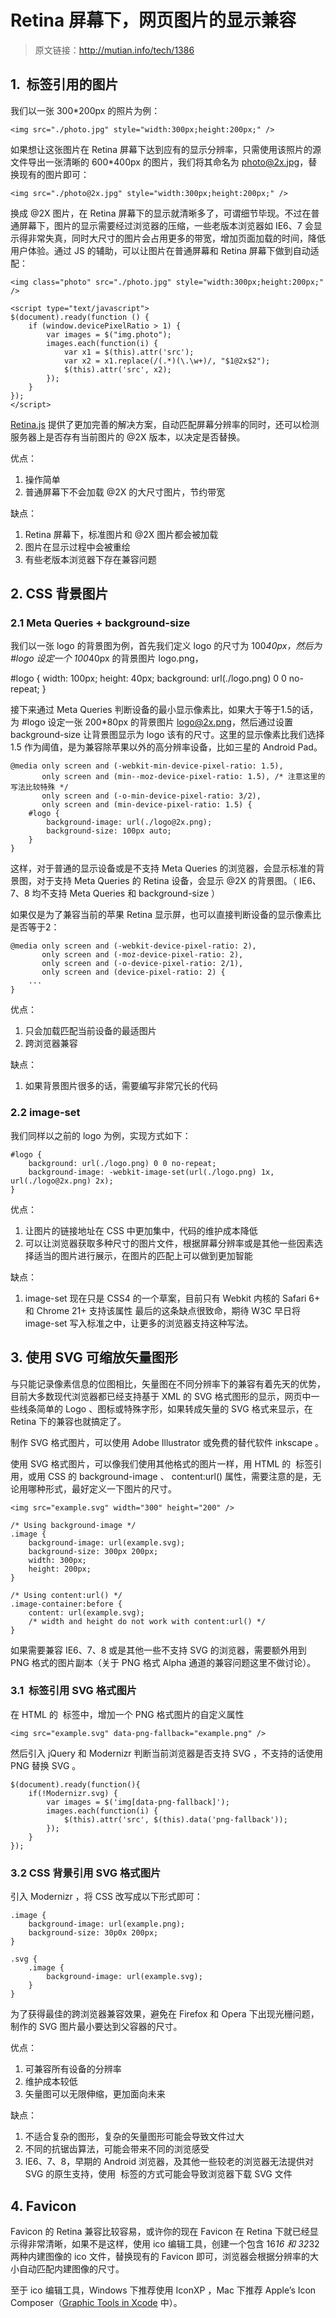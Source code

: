 # Retina 屏幕下，网页图片的显示兼容

> 原文链接：http://mutian.info/tech/1386

## 1. <img> 标签引用的图片

我们以一张 300*200px 的照片为例：

    <img src="./photo.jpg" style="width:300px;height:200px;" />

如果想让这张图片在 Retina 屏幕下达到应有的显示分辨率，只需使用该照片的源文件导出一张清晰的 600*400px 的图片，我们将其命名为 photo@2x.jpg，替换现有的图片即可：

    <img src="./photo@2x.jpg" style="width:300px;height:200px;" />

换成 @2X 图片，在 Retina 屏幕下的显示就清晰多了，可谓细节毕现。不过在普通屏幕下，图片的显示需要经过浏览器的压缩，一些老版本浏览器如 IE6、7 会显示得非常失真，同时大尺寸的图片会占用更多的带宽，增加页面加载的时间，降低用户体验。通过 JS 的辅助，可以让图片在普通屏幕和 Retina 屏幕下做到自动适配：

    <img class="photo" src="./photo.jpg" style="width:300px;height:200px;" />
     
    <script type="text/javascript">
    $(document).ready(function () {
        if (window.devicePixelRatio > 1) {
            var images = $("img.photo");
            images.each(function(i) {
                var x1 = $(this).attr('src');
                var x2 = x1.replace(/(.*)(\.\w+)/, "$1@2x$2");
                $(this).attr('src', x2);
            });
        }
    });
    </script>



[Retina.js](http://retinajs.com/) 提供了更加完善的解决方案，自动匹配屏幕分辨率的同时，还可以检测服务器上是否存有当前图片的 @2X 版本，以决定是否替换。

优点：

1. 操作简单
2. 普通屏幕下不会加载 @2X 的大尺寸图片，节约带宽

缺点：

1. Retina 屏幕下，标准图片和 @2X 图片都会被加载
2. 图片在显示过程中会被重绘
3. 有些老版本浏览器下存在兼容问题

## 2. CSS 背景图片

### 2.1 Meta Queries + background-size

我们以一张 logo 的背景图为例，首先我们定义 logo 的尺寸为 100*40px，然后为 #logo 设定一个 100*40px 的背景图片 logo.png，

#logo {
    width: 100px;
    height: 40px;
    background: url(./logo.png) 0 0 no-repeat;
}


接下来通过 Meta Queries 判断设备的最小显示像素比，如果大于等于1.5的话，为 #logo 设定一张 200*80px 的背景图片 logo@2x.png，然后通过设置 background-size 让背景图显示为 logo 该有的尺寸。这里的显示像素比我们选择 1.5 作为阈值，是为兼容除苹果以外的高分辨率设备，比如三星的 Android Pad。


    @media only screen and (-webkit-min-device-pixel-ratio: 1.5),
           only screen and (min--moz-device-pixel-ratio: 1.5), /* 注意这里的写法比较特殊 */
           only screen and (-o-min-device-pixel-ratio: 3/2),
           only screen and (min-device-pixel-ratio: 1.5) {
        #logo {
            background-image: url(./logo@2x.png);
            background-size: 100px auto;
        }
    }


这样，对于普通的显示设备或是不支持 Meta Queries 的浏览器，会显示标准的背景图，对于支持 Meta Queries 的 Retina 设备，会显示 @2X 的背景图。（ IE6、7、8 均不支持 Meta Queries 和 background-size ）

如果仅是为了兼容当前的苹果 Retina 显示屏，也可以直接判断设备的显示像素比是否等于2：

    @media only screen and (-webkit-device-pixel-ratio: 2),
           only screen and (-moz-device-pixel-ratio: 2),
           only screen and (-o-device-pixel-ratio: 2/1),
           only screen and (device-pixel-ratio: 2) {
        ...
    }

优点：

1. 只会加载匹配当前设备的最适图片
2. 跨浏览器兼容

缺点：

1. 如果背景图片很多的话，需要编写非常冗长的代码


### 2.2 image-set

我们同样以之前的 logo 为例，实现方式如下：

    #logo {
        background: url(./logo.png) 0 0 no-repeat;
        background-image: -webkit-image-set(url(./logo.png) 1x, url(./logo@2x.png) 2x);
    }

优点：

1. 让图片的链接地址在 CSS 中更加集中，代码的维护成本降低
2. 可以让浏览器获取多种尺寸的图片文件，根据屏幕分辨率或是其他一些因素选择适当的图片进行展示，在图片的匹配上可以做到更加智能

缺点：

1. image-set 现在只是 CSS4 的一个草案，目前只有 Webkit 内核的 Safari 6+ 和 Chrome 21+ 支持该属性
最后的这条缺点很致命，期待 W3C 早日将 image-set 写入标准之中，让更多的浏览器支持这种写法。


## 3. 使用 SVG 可缩放矢量图形

与只能记录像素信息的位图相比，矢量图在不同分辨率下的兼容有着先天的优势，目前大多数现代浏览器都已经支持基于 XML 的 SVG 格式图形的显示，网页中一些线条简单的 Logo 、图标或特殊字形，如果转成矢量的 SVG 格式来显示，在 Retina 下的兼容也就搞定了。

制作 SVG 格式图片，可以使用 Adobe Illustrator 或免费的替代软件 inkscape 。

使用 SVG 格式图片，可以像我们使用其他格式的图片一样，用 HTML 的 <img> 标签引用，或用 CSS 的 background-image 、 content:url() 属性，需要注意的是，无论用哪种形式，最好定义一下图片的尺寸。


    <img src="example.svg" width="300" height="200" />

    /* Using background-image */
    .image {
        background-image: url(example.svg);
        background-size: 300px 200px;
        width: 300px;
        height: 200px;
    }
     
    /* Using content:url() */
    .image-container:before {
        content: url(example.svg);
        /* width and height do not work with content:url() */
    }

如果需要兼容 IE6、7、8 或是其他一些不支持 SVG 的浏览器，需要额外用到 PNG 格式的图片副本（关于 PNG 格式 Alpha 通道的兼容问题这里不做讨论）。

### 3.1 <img> 标签引用 SVG 格式图片

在 HTML 的 <img> 标签中，增加一个 PNG 格式图片的自定义属性

    <img src="example.svg" data-png-fallback="example.png" />

然后引入 jQuery 和 Modernizr 判断当前浏览器是否支持 SVG ，不支持的话使用 PNG 替换 SVG 。

    $(document).ready(function(){
        if(!Modernizr.svg) {
            var images = $('img[data-png-fallback]');
            images.each(function(i) {
                $(this).attr('src', $(this).data('png-fallback'));
            });
        }
    });

### 3.2 CSS 背景引用 SVG 格式图片

引入 Modernizr ，将 CSS 改写成以下形式即可：

    .image {
        background-image: url(example.png);
        background-size: 30p0x 200px;
    }
     
    .svg {
        .image {
            background-image: url(example.svg);
        }
    }

为了获得最佳的跨浏览器兼容效果，避免在 Firefox 和 Opera 下出现光栅问题，制作的 SVG 图片最小要达到父容器的尺寸。

优点：

1. 可兼容所有设备的分辨率
2. 维护成本较低
3. 矢量图可以无限伸缩，更加面向未来

缺点：

1. 不适合复杂的图形，复杂的矢量图形可能会导致文件过大
2. 不同的抗锯齿算法，可能会带来不同的浏览感受
3. IE6、7、8，早期的 Android 浏览器，及其他一些较老的浏览器无法提供对 SVG 的原生支持，使用 <img> 标签的方式可能会导致浏览器下载 SVG 文件


## 4. Favicon

Favicon 的 Retina 兼容比较容易，或许你的现在 Favicon 在 Retina 下就已经显示得非常清晰，如果不是这样，使用 ico 编辑工具，创建一个包含 16*16 和 32*32 两种内建图像的 ico 文件，替换现有的 Favicon 即可，浏览器会根据分辨率的大小自动匹配内建图像的尺寸。

至于 ico 编辑工具，Windows 下推荐使用 IconXP ，Mac 下推荐 Apple’s Icon Composer（[Graphic Tools in Xcode](https://developer.apple.com/downloads/) 中）。